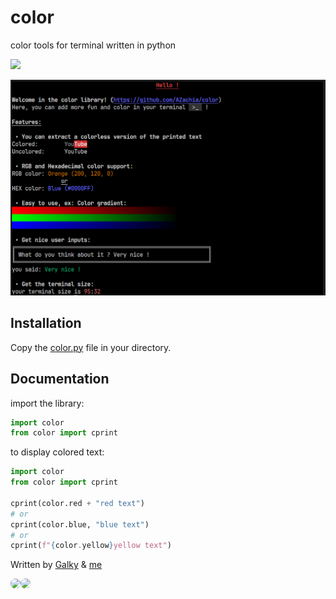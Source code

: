 # color
color tools for terminal written in python

<img src="https://skillicons.dev/icons?i=py&perline=12" />

![image](screenshot.PNG)

## Installation

Copy the [color.py](https://github.com/AZachia/color/blob/main/color.py) file in your directory.

## Documentation

import the library:
```python
import color
from color import cprint
```

to display colored text:
```python
import color
from color import cprint

cprint(color.red + "red text")
# or
cprint(color.blue, "blue text")
# or
cprint(f"{color.yellow}yellow text")
```


Written by [Galky](https://github.com/Gvlky) & [me](https://github.com/AZachia)

<img src="https://github.com/gvlky.png" width="60px;" style="border-radius:100px"/><img src="https://github.com/AZachia.png" width="60px;" style="border-radius:100px"/>